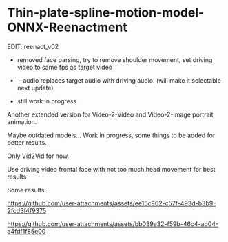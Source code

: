 # Thin-plate-spline-motion-model-ONNX-Reenactment
EDIT: reenact_v02

- removed face parsing, try to remove shoulder movement, set driving video to same fps as target video

- --audio replaces target audio with driving audio. (will make it selectable next update)

- still work in progress


Another extended version for Video-2-Video and Video-2-Image portrait animation.

Maybe outdated models... Work in progress, some things to be added for better results.

Only Vid2Vid for now.

Use driving video frontal face with not too much head movement for best results

Some results:

https://github.com/user-attachments/assets/ee15c962-c57f-493d-b3b9-2fcd3f4f9375













https://github.com/user-attachments/assets/bb039a32-f59b-46c4-ab04-a4fdf1f85e00

